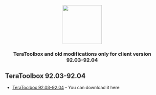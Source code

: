 <h1 align="center"><img src="https://i.pinimg.com/originals/a3/e6/1e/a3e61e0dadf41f004c6b08a49cb264f0.gif" width="128"></h1>
<h3 align="center">TeraToolbox and old modifications only for client version 92.03-92.04</h3>

## TeraToolbox 92.03-92.04
- [TeraToolbox 92.03-92.04](https://drive.google.com/file/d/1v0hzajmgWWW1oc1Tj4vMnSSX05lTCr3a/view?usp=sharing) - You can download it here
